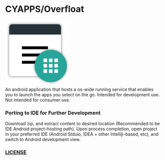 # CYAPPS/Overfloat
![alt tag](https://raw.githubusercontent.com/cyource/Overfloat/master/app/src/main/res/mipmap-xxxhdpi/overfloat.png)
</br>
An android application that hosts a os-wide running service that enables you to launch the apps you select on the go. Intended for development use. Not intended for consumer use.

### Porting to IDE for Further Development
Download zip, and extract content to desired location (Recommended to be IDE Android project-hosting path). Upon process completion, open project in your preferred IDE (Android Stduio, IDEA + other Intelliji-based, etc), and switch to Android development view.

### <a href="https://github.com/cyource/Overfloat/blob/master/LICENSE">LICENSE</a>
